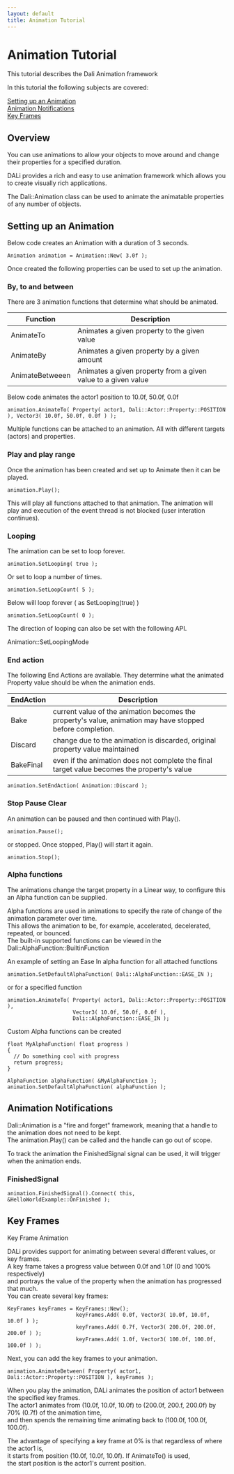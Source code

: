 ```yaml
---
layout: default
title: Animation Tutorial
---
```

<a name="0"></a>
# Animation Tutorial

This tutorial describes the Dali Animation framework

In this tutorial the following subjects are covered:

[Setting up an Animation](#1)<br>
[Animation Notifications](#2)<br>
[Key Frames](#3)<br>

## Overview

You can use animations to allow your objects to move around and change their properties for a specified duration.

DALi provides a rich and easy to use animation framework which allows you to create visually rich applications.

The Dali::Animation class can be used to animate the animatable properties of any number of objects.

<a name="1"></a>
## Setting up an Animation

Below code creates an Animation with a duration of 3 seconds.

~~~{.cpp}
Animation animation = Animation::New( 3.0f );
~~~

Once created the following properties can be used to set up the animation.

### By, to and between

There are 3 animation functions that determine what should be animated.

| Function | Description |
|--- | --- |
| AnimateTo | Animates a given property to the given value |
| AnimateBy | Animates a given property by a given amount |
| AnimateBetweeen | Animates a given property from a given value to a given value |

Below code animates the actor1 position to 10.0f, 50.0f, 0.0f

~~~{.cpp}
animation.AnimateTo( Property( actor1, Dali::Actor::Property::POSITION ), Vector3( 10.0f, 50.0f, 0.0f ) );
~~~

Multiple functions can be attached to an animation.  All with different targets (actors) and properties.

### Play and play range

Once the animation has been created and set up to Animate then it can be played.

~~~{.cpp}
animation.Play();
~~~

This will play all functions attached to that animation.
The animation will play and execution of the event thread is not blocked (user interation continues).

### Looping

The animation can be set to loop forever.
~~~{.cpp}
animation.SetLooping( true );
~~~

Or set to loop a number of times.  
~~~{.cpp}
animation.SetLoopCount( 5 );
~~~

Below will loop forever ( as SetLooping(true) )
~~~{.cpp}
animation.SetLoopCount( 0 );
~~~

The direction of looping can also be set with the following API.

Animation::SetLoopingMode

### End action

The following End Actions are available.
They determine what the animated Property value should be when the animation ends.

| EndAction | Description |
| --- | --- |
|   Bake | current value of the animation becomes the property's value, animation may have stopped before completion. |
|   Discard | change due to the animation is discarded, original property value maintained |
|   BakeFinal | even if the animation does not complete the final target value becomes the property's value |

~~~{.cpp}
animation.SetEndAction( Animation::Discard );
~~~

### Stop Pause Clear

An animation can be paused and then continued with Play().
~~~{.cpp}
animation.Pause();
~~~

or stopped.  Once stopped, Play() will start it again.

~~~{.cpp}
animation.Stop();
~~~

### Alpha functions

The animations change the target property in a Linear way, to configure this an Alpha function can be supplied.

Alpha functions are used in animations to specify the rate of change of the animation parameter over time.</br>
This allows the animation to be, for example, accelerated, decelerated, repeated, or bounced.</br>
The built-in supported functions can be viewed in the Dali::AlphaFunction::BuiltinFunction

An example of setting an Ease In alpha function for all attached functions

~~~{.cpp}
animation.SetDefaultAlphaFunction( Dali::AlphaFunction::EASE_IN );
~~~

or for a specified function

~~~{.cpp}
animation.AnimateTo( Property( actor1, Dali::Actor::Property::POSITION ),
                     Vector3( 10.0f, 50.0f, 0.0f ),
                     Dali::AlphaFunction::EASE_IN );
~~~

Custom Alpha functions can be created

~~~{.cpp}
float MyAlphaFunction( float progress )
{
  // Do something cool with progress
  return progress;
}

AlphaFunction alphaFunction( &MyAlphaFunction );
animation.SetDefaultAlphaFunction( alphaFunction );
~~~

<a name="2"></a>
## Animation Notifications

Dali::Animation is a "fire and forget" framework, meaning that a handle to the animation does not need to be kept.</br>
The animation.Play() can be called and the handle can go out of scope.</br>

To track the animation the FinishedSignal signal can be used, it will trigger when the animation ends.

### FinishedSignal

~~~{.cpp}
animation.FinishedSignal().Connect( this, &HelloWorldExample::OnFinished );
~~~

<a name="3"></a>
## Key Frames

Key Frame Animation

DALi provides support for animating between several different values, or key frames.</br>
A key frame takes a progress value between 0.0f and 1.0f (0 and 100% respectively)</br>
and portrays the value of the property when the animation has progressed that much.</br>
You can create several key frames:

~~~{.cpp}
KeyFrames keyFrames = KeyFrames::New();
                      keyFrames.Add( 0.0f, Vector3( 10.0f, 10.0f, 10.0f ) );
                      keyFrames.Add( 0.7f, Vector3( 200.0f, 200.0f, 200.0f ) );
                      keyFrames.Add( 1.0f, Vector3( 100.0f, 100.0f, 100.0f ) );
~~~

Next, you can add the key frames to your animation.

~~~{.cpp}
animation.AnimateBetween( Property( actor1, Dali::Actor::Property::POSITION ), keyFrames );
~~~

When you play the animation, DALi animates the position of actor1 between the specified key frames. </br>
The actor1 animates from (10.0f, 10.0f, 10.0f) to (200.0f, 200.f, 200.0f) by 70% (0.7f) of the animation time,</br>
and then spends the remaining time animating back to (100.0f, 100.0f, 100.0f).</br>

The advantage of specifying a key frame at 0% is that regardless of where the actor1 is,</br>
it starts from position (10.0f, 10.0f, 10.0f). If AnimateTo() is used,</br>
the start position is the actor1's current position.
